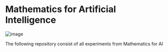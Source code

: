 # Mathematics for Artificial Intelligence
![image](https://github.com/Harishspice/Mathematics-for-Artificial-Intelligence/assets/117935868/1a8250e1-af91-42e5-b891-56678052c8ac)

The following repository consist of all experiments from Mathematics for AI
